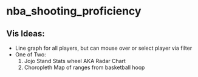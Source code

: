 # nba_shooting_proficiency

## Vis Ideas:
- Line graph for all players, but can mouse over or select player via filter
- One of Two:
  1. Jojo Stand Stats wheel AKA Radar Chart
  2. Choropleth Map of ranges from basketball hoop

